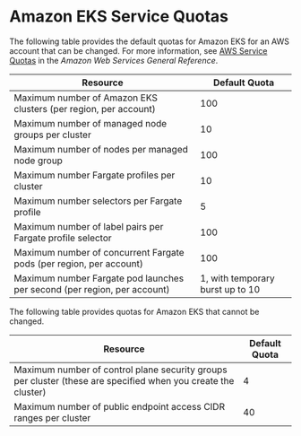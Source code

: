 # Amazon EKS Service Quotas<a name="service-quotas"></a>

The following table provides the default quotas for Amazon EKS for an AWS account that can be changed\. For more information, see [AWS Service Quotas](https://docs.aws.amazon.com/general/latest/gr/aws_service_limits.html) in the *Amazon Web Services General Reference*\.


| Resource | Default Quota | 
| --- | --- | 
| Maximum number of Amazon EKS clusters \(per region, per account\) | 100 | 
| Maximum number of managed node groups per cluster | 10 | 
| Maximum number of nodes per managed node group | 100 | 
| Maximum number Fargate profiles per cluster | 10 | 
| Maximum number selectors per Fargate profile | 5 | 
| Maximum number of label pairs per Fargate profile selector | 100 | 
| Maximum number of concurrent Fargate pods \(per region, per account\) | 100 | 
| Maximum number Fargate pod launches per second \(per region, per account\) | 1, with temporary burst up to 10 | 

The following table provides quotas for Amazon EKS that cannot be changed\.


| Resource | Default Quota | 
| --- | --- | 
| Maximum number of control plane security groups per cluster \(these are specified when you create the cluster\) | 4 | 
| Maximum number of public endpoint access CIDR ranges per cluster | 40 | 